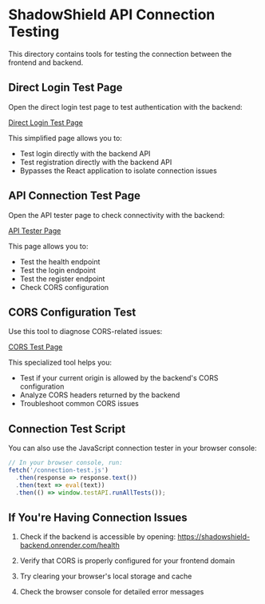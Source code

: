 # ShadowShield API Connection Testing

This directory contains tools for testing the connection between the frontend and backend.

## Direct Login Test Page

Open the direct login test page to test authentication with the backend:

[Direct Login Test Page](/direct-login-test.html)

This simplified page allows you to:
- Test login directly with the backend API
- Test registration directly with the backend API
- Bypasses the React application to isolate connection issues

## API Connection Test Page

Open the API tester page to check connectivity with the backend:

[API Tester Page](/api-tester.html)

This page allows you to:
- Test the health endpoint
- Test the login endpoint
- Test the register endpoint
- Check CORS configuration

## CORS Configuration Test

Use this tool to diagnose CORS-related issues:

[CORS Test Page](/cors-test.html)

This specialized tool helps you:
- Test if your current origin is allowed by the backend's CORS configuration
- Analyze CORS headers returned by the backend
- Troubleshoot common CORS issues

## Connection Test Script

You can also use the JavaScript connection tester in your browser console:

```javascript
// In your browser console, run:
fetch('/connection-test.js')
  .then(response => response.text())
  .then(text => eval(text))
  .then(() => window.testAPI.runAllTests());
```

## If You're Having Connection Issues

1. Check if the backend is accessible by opening:
   https://shadowshield-backend.onrender.com/health

2. Verify that CORS is properly configured for your frontend domain

3. Try clearing your browser's local storage and cache

4. Check the browser console for detailed error messages
